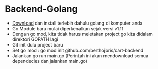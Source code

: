 # Backend-Golang
- [Download](https://golang.org) dan install terlebih dahulu golang di komputer anda
- Go Module baru mulai diperkenalkan sejak versi v1.11
- Dengan go mod, kita tidak harus meletakan project go kita didalam direktori GOPATH lagi
- Git init dulu project baru
- Set go mod : go mod init github.com/berthojoris/cart-backend
- Jalankan go run main.go (Perintah ini akan mendownload semua dependecies dan jalankan main.go)